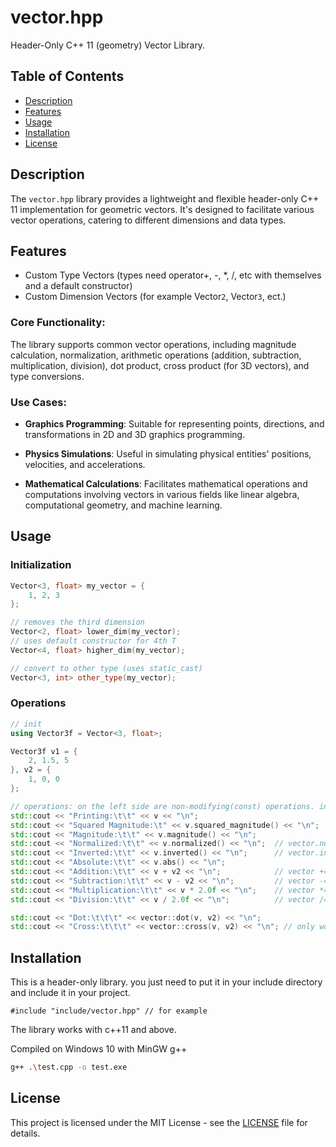 # vector.hpp

Header-Only C++ 11 (geometry) Vector Library.

## Table of Contents

- [Description](#description)
- [Features](#features)
- [Usage](#usage)
- [Installation](#installation)
- [License](#license)

## Description

The `vector.hpp` library provides a lightweight and flexible header-only C++ 11 implementation for geometric vectors. It's designed to facilitate various vector operations, catering to different dimensions and data types.

## Features

- Custom Type Vectors (types need operator+, -, *, /, etc with themselves and a default constructor)
- Custom Dimension Vectors (for example Vector`2`, Vector`3`, ect.)

### Core Functionality:

The library supports common vector operations, including magnitude calculation, normalization, arithmetic operations (addition, subtraction, multiplication, division), dot product, cross product (for 3D vectors), and type conversions.

### Use Cases:

- **Graphics Programming**: Suitable for representing points, directions, and transformations in 2D and 3D graphics programming.

- **Physics Simulations**: Useful in simulating physical entities' positions, velocities, and accelerations.

- **Mathematical Calculations**: Facilitates mathematical operations and computations involving vectors in various fields like linear algebra, computational geometry, and machine learning.

## Usage

### Initialization

```cpp
Vector<3, float> my_vector = {
    1, 2, 3
};

// removes the third dimension
Vector<2, float> lower_dim(my_vector);
// uses default constructor for 4th T
Vector<4, float> higher_dim(my_vector);

// convert to other type (uses static_cast)
Vector<3, int> other_type(my_vector);
```

### Operations

```cpp
// init
using Vector3f = Vector<3, float>;

Vector3f v1 = {
    2, 1.5, 5
}, v2 = {
    1, 0, 0
};

// operations: on the left side are non-modifying(const) operations. in comments are the equivilants that change the vector
std::cout << "Printing:\t\t" << v << "\n";
std::cout << "Squared Magnitude:\t" << v.squared_magnitude() << "\n";
std::cout << "Magnitude:\t\t" << v.magnitude() << "\n";
std::cout << "Normalized:\t\t" << v.normalized() << "\n";  // vector.normalize()   
std::cout << "Inverted:\t\t" << v.inverted() << "\n";      // vector.invert()      
std::cout << "Absolute:\t\t" << v.abs() << "\n";           
std::cout << "Addition:\t\t" << v + v2 << "\n";            // vector += other      
std::cout << "Subtraction:\t\t" << v - v2 << "\n";         // vector -= other      
std::cout << "Multiplication:\t\t" << v * 2.0f << "\n";    // vector *= num        
std::cout << "Division:\t\t" << v / 2.0f << "\n";          // vector /= num        

std::cout << "Dot:\t\t\t" << vector::dot(v, v2) << "\n";
std::cout << "Cross:\t\t\t" << vector::cross(v, v2) << "\n"; // only works for 3-dimensional vectors!
```

## Installation

This is a header-only library. you just need to put it in your include directory and include it in your project.

    #include "include/vector.hpp" // for example

The library works with c++11 and above.

Compiled on Windows 10 with MinGW g++

```bash
g++ .\test.cpp -o test.exe
```

## License

This project is licensed under the MIT License - see the [LICENSE](LICENSE) file for details.
